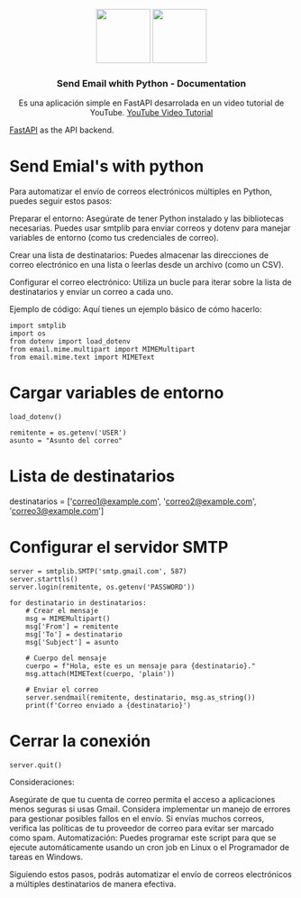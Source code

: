 <p align="center">
    <img src="https://upload.wikimedia.org/wikipedia/commons/0/0a/Python.svg" height="96">
    <img src="https://www.pngplay.com/wp-content/uploads/6/Red-Email-PNG-Clipart-Background.png" height="96">
    <h3 align="center">Send Email whith Python - Documentation</h3>
</p>

<p align="center">Es una aplicación simple en FastAPI desarrolada en un video tutorial de YouTube. <a href="https://www.youtube.com/watch?v=XLD2lqZj27Q&ab_channel=Pildorasdeprogramaci%C3%B3n">YouTube Video Tutorial</a></p>
<p> <a href="https://fastapi.tiangolo.com/">FastAPI</a> as the API backend.</p>

# Send Emial's with python

Para automatizar el envío de correos electrónicos múltiples en Python, puedes seguir estos pasos:

Preparar el entorno: Asegúrate de tener Python instalado y las bibliotecas necesarias. Puedes usar smtplib para enviar correos y dotenv para manejar variables de entorno (como tus credenciales de correo).

Crear una lista de destinatarios: Puedes almacenar las direcciones de correo electrónico en una lista o leerlas desde un archivo (como un CSV).

Configurar el correo electrónico: Utiliza un bucle para iterar sobre la lista de destinatarios y enviar un correo a cada uno.

Ejemplo de código: Aquí tienes un ejemplo básico de cómo hacerlo:

```
import smtplib
import os
from dotenv import load_dotenv
from email.mime.multipart import MIMEMultipart
from email.mime.text import MIMEText
```

# Cargar variables de entorno

```
load_dotenv()

remitente = os.getenv('USER')
asunto = "Asunto del correo"
```

# Lista de destinatarios

destinatarios = ['correo1@example.com', 'correo2@example.com', 'correo3@example.com']

# Configurar el servidor SMTP

```
server = smtplib.SMTP('smtp.gmail.com', 587)
server.starttls()
server.login(remitente, os.getenv('PASSWORD'))

for destinatario in destinatarios:
    # Crear el mensaje
    msg = MIMEMultipart()
    msg['From'] = remitente
    msg['To'] = destinatario
    msg['Subject'] = asunto

    # Cuerpo del mensaje
    cuerpo = f"Hola, este es un mensaje para {destinatario}."
    msg.attach(MIMEText(cuerpo, 'plain'))

    # Enviar el correo
    server.sendmail(remitente, destinatario, msg.as_string())
    print(f'Correo enviado a {destinatario}')
```
# Cerrar la conexión

```
server.quit()
```
Consideraciones:

Asegúrate de que tu cuenta de correo permita el acceso a aplicaciones menos seguras si usas Gmail.
Considera implementar un manejo de errores para gestionar posibles fallos en el envío.
Si envías muchos correos, verifica las políticas de tu proveedor de correo para evitar ser marcado como spam.
Automatización: Puedes programar este script para que se ejecute automáticamente usando un cron job en Linux o el Programador de tareas en Windows.

Siguiendo estos pasos, podrás automatizar el envío de correos electrónicos a múltiples destinatarios de manera efectiva.
